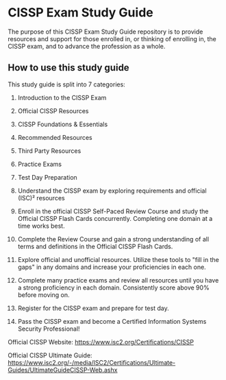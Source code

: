 # CISSP Exam Study Guide
The purpose of this CISSP Exam Study Guide repository is to provide resources and support for those enrolled in, or thinking of enrolling in, the CISSP exam, and to advance the profession as a whole.

## How to use this study guide
This study guide is split into 7 categories: 
1. Introduction to the CISSP Exam
2. Official CISSP Resources
3. CISSP Foundations & Essentials
4. Recommended Resources
5. Third Party Resources
6. Practice Exams
7. Test Day Preparation

1. Understand the CISSP exam by exploring requirements and official (ISC)² resources
2. Enroll in the official CISSP Self-Paced Review Course and study the Official CISSP Flash Cards concurrently. Completing one domain at a time works best.
3. Complete the Review Course and gain a strong understanding of all terms and definitions in the Official CISSP Flash Cards.
4. Explore official and unofficial resources. Utilize these tools to "fill in the gaps" in any domains and increase your proficiencies in each one.
5. Complete many practice exams and review all resources until you have a strong proficiency in each domain. Consistently score above 90% before moving on.
6. Register for the CISSP exam and prepare for test day.
7. Pass the CISSP exam and become a Certified Information Systems Security Professional!

Official CISSP Website: https://www.isc2.org/Certifications/CISSP

Official CISSP Ultimate Guide: https://www.isc2.org/-/media/ISC2/Certifications/Ultimate-Guides/UltimateGuideCISSP-Web.ashx
